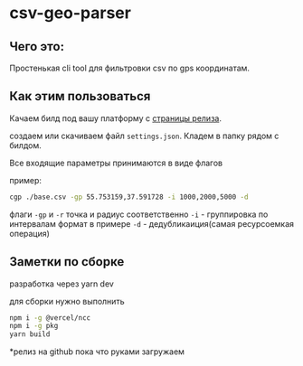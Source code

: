 # csv-geo-parser

## Чего это:

Простенькая cli tool для фильтровки csv по gps координатам.

## Как этим пользоваться

Качаем билд под вашу платформу с
[страницы релиза](https://github.com/shamanov-d/vk-chat-parser/releases).

создаем или скачиваем файл `settings.json`. Кладем в папку рядом с билдом.

Все входящие параметры принимаются в виде флагов

пример:

```sh
cgp ./base.csv -gp 55.753159,37.591728 -i 1000,2000,5000 -d
```

флаги `-gp` и `-r` точка и радиус соответственно `-i` - группировка по
интервалам формат в примере `-d` - дедубликаиция(самая ресурсоемкая операция)

## Заметки по сборке

разработка через yarn dev

для сборки нужно выполнить

```sh
npm i -g @vercel/ncc
npm i -g pkg
yarn build
```

\*релиз на github пока что руками загружаем
